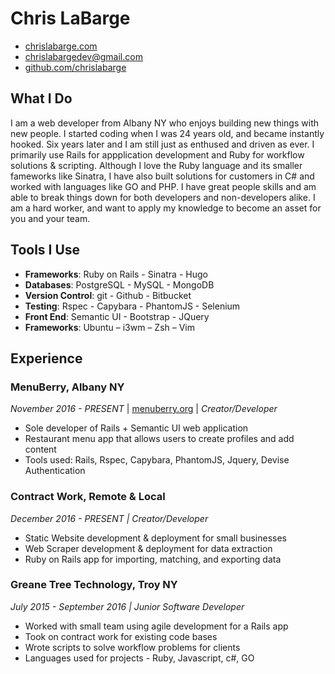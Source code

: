 # Chris LaBarge

- [chrislabarge.com](http://chrislabarge.com)
- [chrislabargedev@gmail.com](mailto:chrislabargedev@gmail.com)
- [github.com/chrislabarge](http://github.com/chrislabarge)

## What I Do
I am a web developer from Albany NY who enjoys building new things with new people. I started coding when I was 24 years old, and became instantly hooked.  Six years later and I am still just as enthused and driven as ever. I primarily use Rails for appplication development and Ruby for workflow solutions & scripting. Although I love the Ruby language and its smaller fameworks like Sinatra, I have also built solutions for customers in C# and worked with languages like GO and PHP.  I have great people skills and am able to break things down for both developers and non-developers alike.  I am a hard worker, and want to apply my knowledge to become an asset for you and your team.

## Tools I Use

- **Frameworks**: Ruby on Rails - Sinatra - Hugo
- **Databases**:  PostgreSQL - MySQL - MongoDB
- **Version Control**: git - Github - Bitbucket
- **Testing**: Rspec - Capybara - PhantomJS - Selenium
- **Front End**: Semantic UI - Bootstrap - JQuery
- **Frameworks**: Ubuntu – i3wm – Zsh – Vim

## Experience


### MenuBerry, Albany NY
*November 2016  - PRESENT* | [menuberry.org](https://www.menuberry.org) | *Creator/Developer*

- Sole developer of Rails + Semantic UI web application
- Restaurant menu app that allows users to create profiles and add content
- Tools used: Rails, Rspec, Capybara, PhantomJS, Jquery, Devise Authentication

### Contract Work, Remote & Local
*December 2016  - PRESENT | Creator/Developer*

- Static Website development & deployment for small businesses
- Web Scraper development & deployment for data extraction
- Ruby on Rails app for importing, matching, and exporting data

### Greane Tree Technology, Troy NY
*July 2015 - September 2016 | Junior Software Developer*

- Worked with small  team using agile development for a Rails app
- Took on contract work for existing code bases
- Wrote scripts to solve workflow problems for clients
- Languages used for projects - Ruby, Javascript, c#, GO
